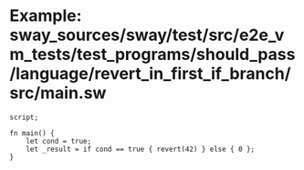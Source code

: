 # Example: sway_sources/sway/test/src/e2e_vm_tests/test_programs/should_pass/language/revert_in_first_if_branch/src/main.sw

```sway
script;

fn main() {
    let cond = true;
    let _result = if cond == true { revert(42) } else { 0 };
}

```
